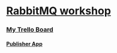# [RabbitMQ workshop](https://www.rabbitmq.com)
### [My Trello Board](https://trello.com/b/JLrjbdHg/workshop-rabbitmq-maciej-kalisz)
#### [Publisher App](https://github.com/mdkalish/rabbitmq-publisher)

